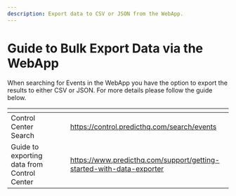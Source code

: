 ```yaml
---
description: Export data to CSV or JSON from the WebApp.
---
```


# Guide to Bulk Export Data via the WebApp

When searching for Events in the WebApp you have the option to export the results to either CSV or JSON. For more details please follow the guide below.

<table data-card-size="large" data-view="cards"><thead><tr><th></th><th data-hidden></th><th data-hidden></th><th data-hidden data-card-target data-type="content-ref"></th></tr></thead><tbody><tr><td>Control Center Search</td><td></td><td></td><td><a href="https://control.predicthq.com/search/events">https://control.predicthq.com/search/events</a></td></tr><tr><td>Guide to exporting data from Control Center</td><td></td><td></td><td><a href="https://www.predicthq.com/support/getting-started-with-data-exporter">https://www.predicthq.com/support/getting-started-with-data-exporter</a></td></tr></tbody></table>

